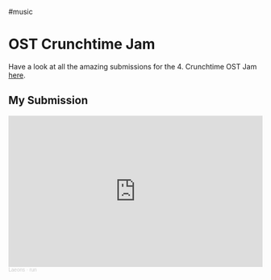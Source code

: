 #music
# OST Crunchtime Jam
Have a look at all the amazing submissions for the 4. Crunchtime OST Jam [here](https://itch.io/jam/ost-composing-jam-crunchtime-04/entries). 
## My Submission
<iframe width="100%" height="300" scrolling="no" frameborder="no" allow="autoplay" src="https://w.soundcloud.com/player/?url=https%3A//api.soundcloud.com/tracks/2077178584&color=%23747c7c&auto_play=false&hide_related=false&show_comments=true&show_user=true&show_reposts=false&show_teaser=true&visual=true"></iframe><div style="font-size: 10px; color: #cccccc;line-break: anywhere;word-break: normal;overflow: hidden;white-space: nowrap;text-overflow: ellipsis; font-family: Interstate,Lucida Grande,Lucida Sans Unicode,Lucida Sans,Garuda,Verdana,Tahoma,sans-serif;font-weight: 100;"><a href="https://soundcloud.com/laeons" title="Laeons" target="_blank" style="color: #cccccc; text-decoration: none;">Laeons</a> · <a href="https://soundcloud.com/laeons/run" title="run" target="_blank" style="color: #cccccc; text-decoration: none;">run</a></div>
